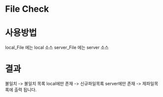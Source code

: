 # File Check

# 사용방법
local_File  에는 local  소스
server_File 에는 server 소스

# 결과
불일치 -> 불일치 목록
local에만  존재 -> 신규파일목록
server에만 존재 -> 제파일목록에 출력 됩니다.
